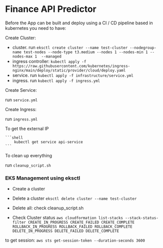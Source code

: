 # Finance API Predictor

Before the App can be built and deploy using a CI / CD pipeline based in kubernetes you need to have:

Create Cluster:

- cluster. run `eksctl create cluster --name test-cluster --nodegroup-name test-nodes --node-type t3.medium --nodes 1 --nodes-min 1 --nodes-max 1  --managed`  
- ingress controller: `kubectl apply -f https://raw.githubusercontent.com/kubernetes/ingress-nginx/main/deploy/static/provider/cloud/deploy.yaml`
- service. run `kubectl apply -f infrastructure/service.yml`
- ingress. run `kubectl apply -f ingress.yml`

Create Service:

run `service.yml`

Create Ingress:

run `ingress.yml`

To get the external IP

    ```shell
        kubectl get service api-service
    ```

To clean up everything

run `cleanup_script.sh`


### EKS Management using eksctl

- Create a cluster

- Delete a cluster `eksctl delete cluster --name test-cluster`
- Delete all: check cleanup_script.sh

- Check Cluster status `aws cloudformation list-stacks --stack-status-filter CREATE_IN_PROGRESS CREATE_FAILED CREATE_COMPLETE ROLLBACK_IN_PROGRESS ROLLBACK_FAILED ROLLBACK_COMPLETE DELETE_IN_PROGRESS DELETE_FAILED DELETE_COMPLETE`

to get session: `aws sts get-session-token --duration-seconds 3600`
